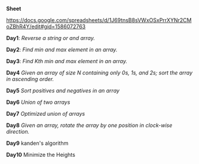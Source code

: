 **Sheet** 

https://docs.google.com/spreadsheets/d/1J69tnsB8sVWxOSxPrrXYNr2CMoZBhR4Y/edit#gid=1586072763

**Day1**:
_Reverse a string or and array._

**Day2**:
_Find min and max element in an array._

**Day3**:
_Find Kth min and max element in an array._

**Day4**
_Given an array of size N containing only 0s, 1s, and 2s; sort the array in ascending order._

**Day5**
_Sort positives and negatives in an array_

**Day6**
_Union of two arrays_

**Day7**
_Optimized union of arrays_

**Day8**
_Given an array, rotate the array by one position in clock-wise direction._

**Day9**
kanden's algorithm

**Day10**
Minimize the Heights